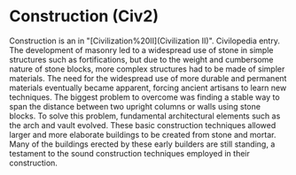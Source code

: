 # Construction (Civ2)

 Construction is an in "[Civilization%20II](Civilization II)".
Civilopedia entry.
The development of masonry led to a widespread use of stone in simple structures such as fortifications, but due to the weight and cumbersome nature of stone blocks, more complex structures had to be made of simpler materials. The need for the widespread use of more durable and permanent materials eventually became apparent, forcing ancient artisans to learn new techniques. The biggest problem to overcome was finding a stable way to span the distance between two upright columns or walls using stone blocks. To solve this problem, fundamental architectural elements such as the arch and vault evolved. These basic construction techniques allowed larger and more elaborate buildings to be created from stone and mortar. Many of the buildings erected by these early builders are still standing, a testament to the sound construction techniques employed in their construction.
